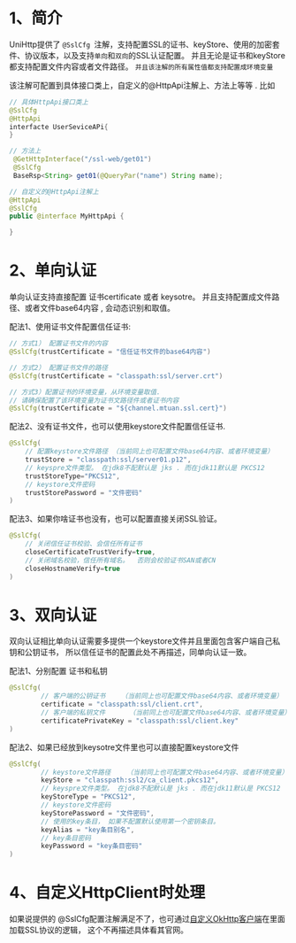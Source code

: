 

# 1、简介
UniHttp提供了 `@SslCfg `注解，支持配置SSL的证书、keyStore、使用的加密套件、协议版本，以及支持`单向`和`双向`的SSL认证配置。   并且无论是证书和keyStore都支持配置文件内容或者文件路径。 `并且该注解的所有属性值都支持配置成环境变量`

该注解可配置到具体接口类上，自定义的@HttpApi注解上、方法上等等 . 比如

```java
// 具体HttpApi接口类上
@SslCfg 
@HttpApi
interfacte UserSeviceAPi{
}

// 方法上 
 @GetHttpInterface("/ssl-web/get01")
 @SslCfg 
 BaseRsp<String> get01(@QueryPar("name") String name);

// 自定义的@HttpApi注解上
@HttpApi
@SslCfg 
public @interface MyHttpApi {

}
```

#  2、单向认证
单向认证支持直接配置 证书certificate 或者 keysotre。 并且支持配置成文件路径、或者文件base64内容 ,  会动态识别和取值。

配法1、使用证书文件配置信任证书:
```java
// 方式1） 配置证书文件的内容
@SslCfg(trustCertificate = "信任证书文件的base64内容")

// 方式2） 配置证书文件的路径
@SslCfg(trustCertificate = "classpath:ssl/server.crt")

// 方式3）配置证书的环境变量，从环境变量取值. 
// 请确保配置了该环境变量为证书文路径件或者证书内容
@SslCfg(trustCertificate = "${channel.mtuan.ssl.cert}")

```

配法2、没有证书文件，也可以使用keystore文件配置信任证书.

```java
@SslCfg(
    // 配置keystore文件路径 （当前同上也可配置文件base64内容、或者环境变量）
	trustStore = "classpath:ssl/server01.p12",
	// keyspre文件类型。 在jdk8不配默认是 jks . 而在jdk11默认是 PKCS12
	trustStoreType="PKCS12",
	// keystore文件密码
	trustStorePassword = "文件密码"
)
```

配法3、如果你啥证书也没有，也可以配置直接关闭SSL验证。



```java
@SslCfg(
    // 关闭信任证书校验、会信任所有证书  
	closeCertificateTrustVerify=true,
	// 关闭域名校验，信任所有域名。  否则会校验证书SAN或者CN
	closeHostnameVerify=true
)
```


# 3、双向认证
双向认证相比单向认证需要多提供一个keystore文件并且里面包含客户端自己私钥和公钥证书， 所以信任证书的配置此处不再描述，同单向认证一致。

配法1、分别配置 证书和私钥
```java
@SslCfg(
        // 客户端的公钥证书    （当前同上也可配置文件base64内容、或者环境变量）
        certificate = "classpath:ssl/client.crt",
        // 客户端的私钥文件      （当前同上也可配置文件base64内容、或者环境变量）
        certificatePrivateKey = "classpath:ssl/client.key"
)
```


配法2、如果已经放到keysotre文件里也可以直接配置keystore文件
```java
@SslCfg(
        // keystore文件路径    （当前同上也可配置文件base64内容、或者环境变量）
        keyStore = "classpath:ssl2/ca_client.pkcs12",
        // keyspre文件类型。 在jdk8不配默认是 jks . 而在jdk11默认是 PKCS12
        keyStoreType = "PKCS12",
        // keystore文件密码
        keyStorePassword = "文件密码",
        // 使用的key条目， 如果不配置默认使用第一个密钥条目。
        keyAlias = "key条目别名",
        // key条目密码
        keyPassword = "key条目密码"
)
```



#  4、自定义HttpClient时处理

如果说提供的 @SslCfg配置注解满足不了，也可通过[自定义OkHttp客户端](pages/guide/httpClient.md)在里面加载SSL协议的逻辑， 这个不再描述具体看其官网。
